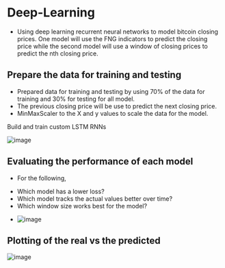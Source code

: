 # Deep-Learning

- Using deep learning recurrent neural networks to model bitcoin closing prices. One model will use the FNG indicators to predict the closing price while the second model will use a window of closing prices to predict the nth closing price.


## Prepare the data for training and testing
- Prepared data for training and testing by using 70% of the data for training and 30% for testing for all model.
- The previous closing price will be use to predict the next closing price.
- MinMaxScaler to the X and y values to scale the data for the model.

Build and train custom LSTM RNNs

![image](https://user-images.githubusercontent.com/80086711/137254563-921c7572-081c-4831-91de-db30dbf602a8.png)

## Evaluating the performance of each model

- For the following, 
* Which model has a lower loss? 
* Which model tracks the actual values better over time?
* Which window size works best for the model?

- ![image](https://user-images.githubusercontent.com/80086711/137254631-d1e0993b-d734-4b75-a18c-48c6cfa6d67e.png)

## Plotting of the real vs the predicted

![image](https://user-images.githubusercontent.com/80086711/137255040-4c59e27a-c709-4c82-85da-b5568b55e1ff.png)



